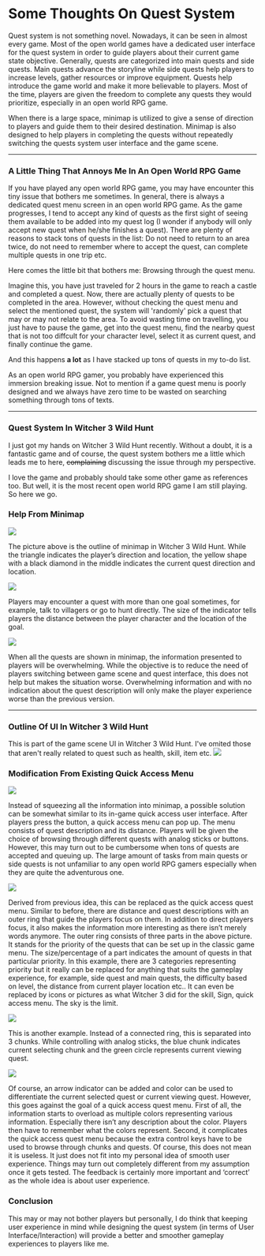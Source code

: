 # Some Thoughts On Quest System 
Quest system is not something novel. Nowadays, it can be seen in almost every game. Most of the open world games have a dedicated user interface for the quest system in order to guide players about their current game state objective. Generally, quests are categorized into main quests and side quests. Main quests advance the storyline while side quests help players to increase levels, gather resources or improve equipment. Quests help introduce the game world and make it more believable to players. Most of the time, players are given the freedom to complete any quests they would prioritize, especially in an open world RPG game. 
	
When there is a large space, minimap is utilized to give a sense of direction to players and guide them to their desired destination. Minimap is also designed to help players in completing the quests without repeatedly switching the quests system user interface and the game scene.

---

### A Little Thing That Annoys Me In An Open World RPG Game

If you have played any open world RPG game, you may have encounter this tiny issue that bothers me sometimes. In general, there is always a dedicated quest menu screen in an open world RPG game. As the game progresses, I tend to accept any kind of quests as the first sight of seeing them available to be added into my quest log (I wonder if anybody will only accept new quest when he/she finishes a quest). There are plenty of reasons to stack tons of quests in the list: Do not need to return to an area twice, do not need to remember where to accept the quest, can complete multiple quests in one trip etc.

Here comes the little bit that bothers me: Browsing through the quest menu.

Imagine this, you have just traveled for 2 hours in the game to reach a castle and completed a quest. Now, there are actually plenty of quests to be completed in the area. However, without checking the quest menu and select the mentioned quest, the system will 'randomly' pick a quest that may or may not relate to the area. To avoid wasting time on travelling, you just have to pause the game, get into the quest menu, find the nearby quest that is not too diffcult for your character level, select it as current quest, and finally continue the game. 

And this happens **a lot** as I have stacked up tons of quests in my to-do list. 

As an open world RPG gamer, you probably have experienced this immersion breaking issue. Not to mention if a game quest menu is poorly designed and we always have zero time to be wasted on searching something through tons of texts.

---

### Quest System In Witcher 3 Wild Hunt
I just got my hands on Witcher 3 Wild Hunt recently. Without a doubt, it is a fantastic game and of course, the quest system bothers me a little which leads me to here, ~~complaining~~ discussing the issue through my perspective. 

I love the game and probably should take some other game as references too. But well, it is the most recent open world RPG game I am still playing. So here we go.

### Help From Minimap
<img src="https://raw.githubusercontent.com/FJinn/fjinn.github.io/master/Experiences/UXDesign/Images/QuestSystem/Quest_Witcher3MiniMap01.png?raw=true"/>

The picture above is the outline of minimap in Witcher 3 Wild Hunt. While the triangle indicates the player’s direction and location, the yellow shape with a black diamond in the middle indicates the current quest direction and location.

<img src="https://raw.githubusercontent.com/FJinn/fjinn.github.io/master/Experiences/UXDesign/Images/QuestSystem/Quest_Witcher3MiniMap02.png?raw=true"/>

Players may encounter a quest with more than one goal sometimes, for example, talk to villagers or go to hunt directly. The size of the indicator tells players the distance between the player character and the location of the goal.

<img src="https://raw.githubusercontent.com/FJinn/fjinn.github.io/master/Experiences/UXDesign/Images/QuestSystem/Quest_Witcher3MiniMap03.png?raw=true"/>

When all the quests are shown in minimap, the information presented to players will be overwhelming. While the objective is to reduce the need of players switching between game scene and quest interface, this does not help but makes the situation worse. Overwhelming information and with no indication about the quest description will only make the player experience worse than the previous version.

---

### Outline Of UI In Witcher 3 Wild Hunt
This is part of the game scene UI in Witcher 3 Wild Hunt. I've omited those that aren't really related to quest such as health, skill, item etc.
<img src="https://raw.githubusercontent.com/FJinn/fjinn.github.io/master/Experiences/UXDesign/Images/QuestSystem/Quest_GameScene.jpg?raw=true"/>

### Modification From Existing Quick Access Menu
<img src="https://raw.githubusercontent.com/FJinn/fjinn.github.io/master/Experiences/UXDesign/Images/QuestSystem/Quest_QuickAccessSystemV0.jpg?raw=true"/>

Instead of squeezing all the information into minimap, a possible solution can be somewhat similar to its in-game quick access user interface. After players press the button, a quick access menu can pop up. The menu consists of quest description and its distance. Players will be given the choice of browsing through different quests with analog sticks or buttons. However, this may turn out to be cumbersome when tons of quests are accepted and queuing up. The large amount of tasks from main quests or side quests is not unfamiliar to any open world RPG gamers especially when they are quite the adventurous one. 

<img src="https://raw.githubusercontent.com/FJinn/fjinn.github.io/master/Experiences/UXDesign/Images/QuestSystem/Quest_QuickAccessSystemV1.jpg?raw=true"/>

Derived from previous idea, this can be replaced as the quick access quest menu. Similar to before, there are distance and quest descriptions with an outer ring that guide the players focus on them. In addition to direct players focus, it also makes the information more interesting as there isn’t merely words anymore. The outer ring consists of three parts in the above picture. It stands for the priority of the quests that can be set up in the classic game menu. The size/percentage of a part indicates the amount of quests in that particular priority. In this example, there are 3 categories representing priority but it really can be replaced for anything that suits the gameplay experience, for example, side quest and main quests, the difficulty based on level, the distance from current player location etc.. It can even be replaced by icons or pictures as what Witcher 3 did for the skill, Sign, quick access menu. The sky is the limit. 

<img src="https://raw.githubusercontent.com/FJinn/fjinn.github.io/master/Experiences/UXDesign/Images/QuestSystem/Quest_QuickAccessSystemV2.jpg?raw=true"/>

This is another example. Instead of a connected ring, this is separated into 3 chunks. While controlling with analog sticks, the blue chunk indicates current selecting chunk and the green circle represents current viewing quest.

<img src="https://raw.githubusercontent.com/FJinn/fjinn.github.io/master/Experiences/UXDesign/Images/QuestSystem/Quest_QuickAccessSystemV2.1.jpg?raw=true"/>

Of course, an arrow indicator can be added and color can be used to differentiate the current selected quest or current viewing quest. However, this goes against the goal of a quick access quest menu. First of all, the information starts to overload as multiple colors representing various information. Especially there isn’t any description about the color. Players then have to remember what the colors represent. Second, it complicates the quick access quest menu because the extra control keys have to be used to browse through chunks and quests. Of course, this does not mean it is useless. It just does not fit into my personal idea of smooth user experience. Things may turn out completely different from my assumption once it gets tested. The feedback is certainly more important and ‘correct’ as the whole idea is about user experience.

### Conclusion
This may or may not bother players but personally, I do think that keeping user experience in mind while designing the quest system (in terms of User Interface/Interaction) will provide a better and smoother gameplay experiences to players like me.


